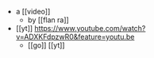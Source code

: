 - a [[video]]
	- by [[flan ra]]
- [[yt]] https://www.youtube.com/watch?v=ADXKFdpzwR0&feature=youtu.be
	- [[go]] [[yt]]